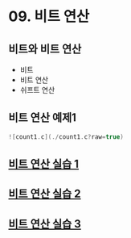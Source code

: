 # 09. 비트 연산
## 비트와 비트 연산
* 비트
* 비트 연산
* 쉬프트 연산
## 비트 연산 예제1
```c
![count1.c](./count1.c?raw=true)
```
## [비트 연산 실습 1](./practice_1)
## [비트 연산 실습 2](./practice_2)
## [비트 연산 실습 3](./practice_3)

